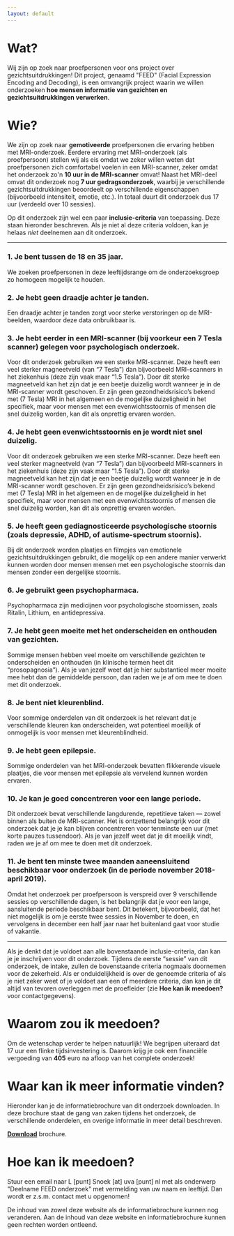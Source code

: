 ```yaml
---
layout: default
---
```


# Wat?
Wij zijn op zoek naar proefpersonen voor ons project over gezichtsuitdrukkingen!
Dit project, genaamd "FEED" (Facial Expression Encoding and Decoding), is een
omvangrijk project waarin we willen onderzoeken **hoe mensen informatie van
gezichten en gezichtsuitdrukkingen verwerken**. 

# Wie?
We zijn op zoek naar **gemotiveerde** proefpersonen die ervaring hebben met
MRI-onderzoek. Eerdere ervaring met MRI-onderzoek (als proefpersoon) stellen
wij als eis omdat we zeker willen weten dat proefpersonen zich comfortabel voelen
in een MRI-scanner, zeker omdat het onderzoek zo'n **10 uur in de MRI-scanner** omvat!
Naast het MRI-deel omvat dit onderzoek nog **7 uur gedragsonderzoek**, waarbij je
verschillende gezichtsuitdrukkingen beoordeelt op verschillende eigenschappen
(bijvoorbeeld intensiteit, emotie, etc.). In totaal duurt dit onderzoek dus
17 uur (verdeeld over 10 sessies). 

Op dit onderzoek zijn wel een paar **inclusie-criteria** van toepassing. Deze
staan hieronder beschreven. Als je niet al deze criteria voldoen, kan je
helaas *niet* deelnemen aan dit onderzoek.

---

### 1. Je bent tussen de 18 en 35 jaar.

We zoeken proefpersonen in deze leeftijdsrange om de onderzoeksgroep zo homogeen mogelijk te houden.

### 2. Je hebt geen draadje achter je tanden.

Een draadje achter je tanden zorgt voor sterke verstoringen op de MRI-beelden, waardoor deze data onbruikbaar is. 

### 3. Je hebt eerder in een MRI-scanner (bij voorkeur een 7 Tesla scanner) gelegen voor psychologisch onderzoek.

Voor dit onderzoek gebruiken we een sterke MRI-scanner. Deze heeft een veel sterker magneetveld (van “7 Tesla”) dan bijvoorbeeld MRI-scanners in het ziekenhuis (deze zijn vaak maar “1.5 Tesla”). Door dit sterke magneetveld kan het zijn dat je een beetje duizelig wordt wanneer je in de MRI-scanner wordt geschoven. Er zijn geen gezondheidsrisico’s bekend met (7 Tesla) MRI in het algemeen en de mogelijke duizeligheid in het specifiek, maar voor mensen met een evenwichtsstoornis of mensen die snel duizelig worden, kan dit als onprettig ervaren worden.

### 4. Je hebt geen evenwichtsstoornis en je wordt niet snel duizelig.

Voor dit onderzoek gebruiken we een sterke MRI-scanner. Deze heeft een veel sterker magneetveld (van “7 Tesla”) dan bijvoorbeeld MRI-scanners in het ziekenhuis (deze zijn vaak maar “1.5 Tesla”). Door dit sterke magneetveld kan het zijn dat je een beetje duizelig wordt wanneer je in de MRI-scanner wordt geschoven. Er zijn geen gezondheidsrisico’s bekend met (7 Tesla) MRI in het algemeen en de mogelijke duizeligheid in het specifiek, maar voor mensen met een evenwichtsstoornis of mensen die snel duizelig worden, kan dit als onprettig ervaren worden.

### 5. Je heeft geen gediagnosticeerde psychologische stoornis (zoals depressie, ADHD, of autisme-spectrum stoornis).

Bij dit onderzoek worden plaatjes en filmpjes van emotionele gezichtsuitdrukkingen gebruikt, die mogelijk op een andere manier verwerkt kunnen worden door mensen mensen met een psychologische stoornis dan mensen zonder een dergelijke stoornis. 

### 6. Je gebruikt geen psychopharmaca.

Psychopharmaca zijn medicijnen voor psychologische stoornissen, zoals Ritalin, Lithium, en antidepressiva.

### 7. Je hebt geen moeite met het onderscheiden en onthouden van gezichten.

Sommige mensen hebben veel moeite om verschillende gezichten te onderscheiden en onthouden (in klinische termen heet dit “prosopagnosia”). Als je van jezelf weet dat je hier substantieel meer moeite mee hebt dan de gemiddelde persoon, dan raden we je af om mee te doen met dit onderzoek.

### 8. Je bent niet kleurenblind.

Voor sommige onderdelen van dit onderzoek is het relevant dat je verschillende kleuren kan onderscheiden, wat potentieel moeilijk of onmogelijk is voor mensen met kleurenblindheid.

### 9. Je hebt geen epilepsie.

Sommige onderdelen van het MRI-onderzoek bevatten flikkerende visuele plaatjes, die voor mensen met epilepsie als vervelend kunnen worden ervaren.

### 10. Je kan je goed concentreren voor een lange periode.

Dit onderzoek bevat verschillende langdurende, repetitieve taken — zowel binnen als buiten de MRI-scanner. Het is ontzettend belangrijk voor dit onderzoek dat je je kan blijven concentreren voor tenminste een uur (met korte pauzes tussendoor). Als je van jezelf weet dat je dit moeilijk vindt, raden we je af om mee te doen met dit onderzoek.

### 11. Je bent ten minste twee maanden aaneensluitend beschikbaar voor onderzoek (in de periode november 2018-april 2019).

Omdat het onderzoek per proefpersoon is verspreid over 9 verschillende sessies op verschillende dagen, is het belangrijk dat je voor een lange, aansluitende periode beschikbaar bent. Dit betekent, bijvoorbeeld, dat het niet mogelijk is om je eerste twee sessies in November te doen, en vervolgens in december een half jaar naar het buitenland gaat voor studie of vakantie.

---

Als je denkt dat je voldoet aan alle bovenstaande inclusie-criteria, dan kan je je inschrijven voor dit onderzoek. Tijdens de eerste “sessie” van dit onderzoek, de intake, zullen de bovenstaande criteria nogmaals doornemen voor de zekerheid. Als er onduidelijkheid is over de genoemde criteria of als je niet zeker weet of je voldoet aan een of meerdere criteria, dan kan je dit altijd van tevoren overleggen met de proefleider (zie **Hoe kan ik meedoen?** voor contactgegevens).

# Waarom zou ik meedoen?
Om de wetenschap verder te helpen natuurlijk! We begrijpen uiteraard dat
17 uur een flinke tijdsinvestering is. Daarom krijg je ook een financiële
vergoeding van **405** euro na afloop van het complete onderzoek! 

# Waar kan ik meer informatie vinden?
Hieronder kan je de informatiebrochure van dit onderzoek downloaden. In deze brochure
staat de gang van zaken tijdens het onderzoek, de verschillende onderdelen, en overige
informatie in meer detail beschreven.

[**Download**](InformedConsent_MRI.pdf) brochure.

# Hoe kan ik meedoen?
Stuur een email naar L [punt] Snoek [at] uva [punt] nl met als onderwerp "Deelname FEED onderzoek" met
vermelding van uw naam en leeftijd. Dan wordt er z.s.m. contact met u opgenomen!

De inhoud van zowel deze website als de informatiebrochure kunnen nog veranderen. Aan de inhoud van
deze website en informatiebrochure kunnen geen rechten worden ontleend.
